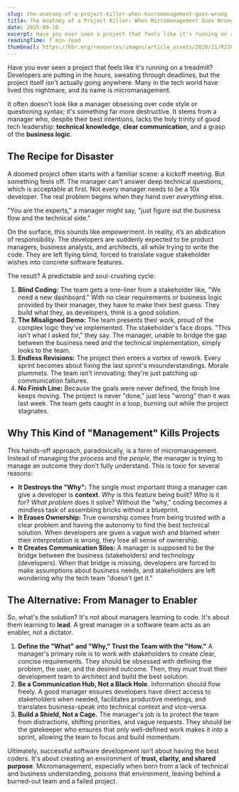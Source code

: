 ```yaml
---
slug: the-anatomy-of-a-project-killer-when-micromanagement-goes-wrong
title: The Anatomy of a Project Killer: When Micromanagement Goes Wrong
date: 2025-09-10
excerpt: Have you ever seen a project that feels like it's running on a treadmill? Developers are putting in the hours, sweating through deadlines, but the project itself isn't actually going anywhere.
readingTime: 7 min read
thumbnail: https://hbr.org/resources/images/article_assets/2020/11/R2101L_LEES.png
---
```


Have you ever seen a project that feels like it's running on a treadmill? Developers are putting in the hours, sweating through deadlines, but the project itself isn't actually going anywhere. Many in the tech world have lived this nightmare, and its name is micromanagement.

It often doesn't look like a manager obsessing over code style or questioning syntax; it's something far more destructive. It stems from a manager who, despite their best intentions, lacks the holy trinity of good tech leadership: **technical knowledge**, **clear communication**, and a grasp of the **business logic**.

## The Recipe for Disaster

A doomed project often starts with a familiar scene: a kickoff meeting. But something feels off. The manager can't answer deep technical questions, which is acceptable at first. Not every manager needs to be a 10x developer. The real problem begins when they hand over _everything_ else.

"You are the experts," a manager might say, "just figure out the business flow and the technical side."

On the surface, this sounds like empowerment. In reality, it’s an abdication of responsibility. The developers are suddenly expected to be product managers, business analysts, and architects, all while trying to write the code. They are left flying blind, forced to translate vague stakeholder wishes into concrete software features.

The result? A predictable and soul-crushing cycle:

1.  **Blind Coding:** The team gets a one-liner from a stakeholder like, "We need a new dashboard." With no clear requirements or business logic provided by their manager, they have to make their best guess. They build what they, as developers, think is a good solution.
2.  **The Misaligned Demo:** The team presents their work, proud of the complex logic they've implemented. The stakeholder's face drops. "This isn't what I asked for," they say. The manager, unable to bridge the gap between the business need and the technical implementation, simply looks to the team.
3.  **Endless Revisions:** The project then enters a vortex of rework. Every sprint becomes about fixing the last sprint's misunderstandings. Morale plummets. The team isn't innovating; they're just patching up communication failures.
4.  **No Finish Line:** Because the goals were never defined, the finish line keeps moving. The project is never "done," just less "wrong" than it was last week. The team gets caught in a loop, burning out while the project stagnates.

## Why This Kind of "Management" Kills Projects

This hands-off approach, paradoxically, is a form of micromanagement. Instead of managing the _process_ and the _people_, the manager is trying to manage an outcome they don't fully understand. This is toxic for several reasons:

- **It Destroys the "Why":** The single most important thing a manager can give a developer is **context**. _Why_ is this feature being built? _Who_ is it for? _What problem_ does it solve? Without the "why," coding becomes a mindless task of assembling bricks without a blueprint.
- **It Erases Ownership:** True ownership comes from being trusted with a clear problem and having the autonomy to find the best technical solution. When developers are given a vague wish and blamed when their interpretation is wrong, they lose all sense of ownership.
- **It Creates Communication Silos:** A manager is supposed to be the bridge between the business (stakeholders) and technology (developers). When that bridge is missing, developers are forced to make assumptions about business needs, and stakeholders are left wondering why the tech team "doesn't get it."

## The Alternative: From Manager to Enabler

So, what's the solution? It's not about managers learning to code. It's about them learning to **lead**. A great manager in a software team acts as an enabler, not a dictator.

1.  **Define the "What" and "Why," Trust the Team with the "How."** A manager's primary role is to work with stakeholders to create clear, concise requirements. They should be obsessed with defining the problem, the user, and the desired outcome. Then, they must trust their development team to architect and build the best solution.
2.  **Be a Communication Hub, Not a Black Hole.** Information should flow freely. A good manager ensures developers have direct access to stakeholders when needed, facilitates productive meetings, and translates business-speak into technical context and vice-versa.
3.  **Build a Shield, Not a Cage.** The manager's job is to protect the team from distractions, shifting priorities, and vague requests. They should be the gatekeeper who ensures that only well-defined work makes it into a sprint, allowing the team to focus and build momentum.

Ultimately, successful software development isn't about having the best coders. It's about creating an environment of **trust, clarity, and shared purpose**. Micromanagement, especially when born from a lack of technical and business understanding, poisons that environment, leaving behind a burned-out team and a failed project.
